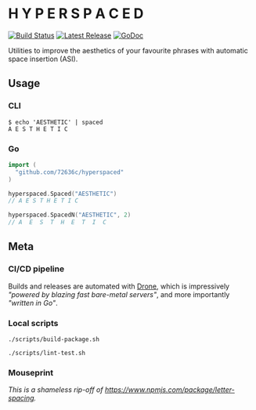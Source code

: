 # H Y P E R S P A C E D

[![Build Status](https://cloud.drone.io/api/badges/72636c/hyperspaced/status.svg)](https://cloud.drone.io/72636c/hyperspaced)
[![Latest Release](https://img.shields.io/github/release/72636c/hyperspaced.svg?logo=github)](https://github.com/72636c/hyperspaced/releases/latest)
[![GoDoc](https://godoc.org/github.com/72636c/hyperspaced?status.svg)](https://godoc.org/github.com/72636c/hyperspaced)

Utilities to improve the aesthetics of your favourite phrases with automatic
space insertion (ASI).

## Usage

### CLI

```shell
$ echo 'AESTHETIC' | spaced
A E S T H E T I C
```

### Go

```go
import (
  "github.com/72636c/hyperspaced"
)

hyperspaced.Spaced("AESTHETIC")
// A E S T H E T I C

hyperspaced.SpacedN("AESTHETIC", 2)
// A  E  S  T  H  E  T  I  C
```

## Meta

### CI/CD pipeline

Builds and releases are automated with [Drone](https://drone.io/), which is
impressively _"powered by blazing fast bare-metal servers"_, and more
importantly _"written in Go"_.

### Local scripts

```shell
./scripts/build-package.sh
```

```shell
./scripts/lint-test.sh
```

### Mouseprint

_This is a shameless rip-off of <https://www.npmjs.com/package/letter-spacing>._
